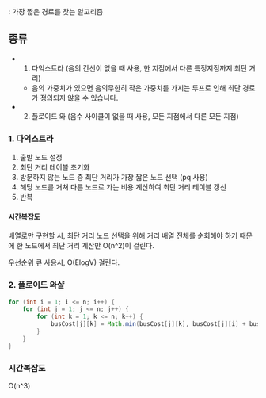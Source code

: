: 가장 짧은 경로를 찾는 알고리즘

## 종류
* 1. 다익스트라 (음의 간선이 없을 때 사용, 한 지점에서 다른 특정지점까지 최단 거리) 
	* 음의 가중치가 있으면 음의무한히 작은 가중치를 가지는 루프로 인해 최단 경로가 정의되지 않을 수 있습니다.
* 2. 플로이드 와 (음수 사이클이  없을 때 사용, 모든 지점에서 다른 모든 지점)

### 1. 다익스트라
1. 출발 노드 설정
2. 최단 거리 테이블 초기화
3. 방문하지 않는 노드 중 최단 거리가 가장 짧은 노드 선택 (pq 사용)
4. 해당 노드를 거쳐 다른 노드로 가는 비용 계산하여 최단 거리 테이블 갱신
5. 반복

#### 시간복잡도
배열로만 구현할 시, 최단 거리 노드 선택을 위해 거리 배열 전체를 순회해야 하기 때문에 한 노드에서 최단 거리 계산만 O(n^2)이 걸린다.

우선순위 큐 사용시, O(ElogV) 걸린다.

### 2. 플로이드 와샬
```java
for (int i = 1; i <= n; i++) {  
    for (int j = 1; j <= n; j++) {  
        for (int k = 1; k <= n; k++) {  
            busCost[j][k] = Math.min(busCost[j][k], busCost[j][i] + busCost[i][k]);  
        }  
    }  
}
```

### 시간복잡도
O(n^3)